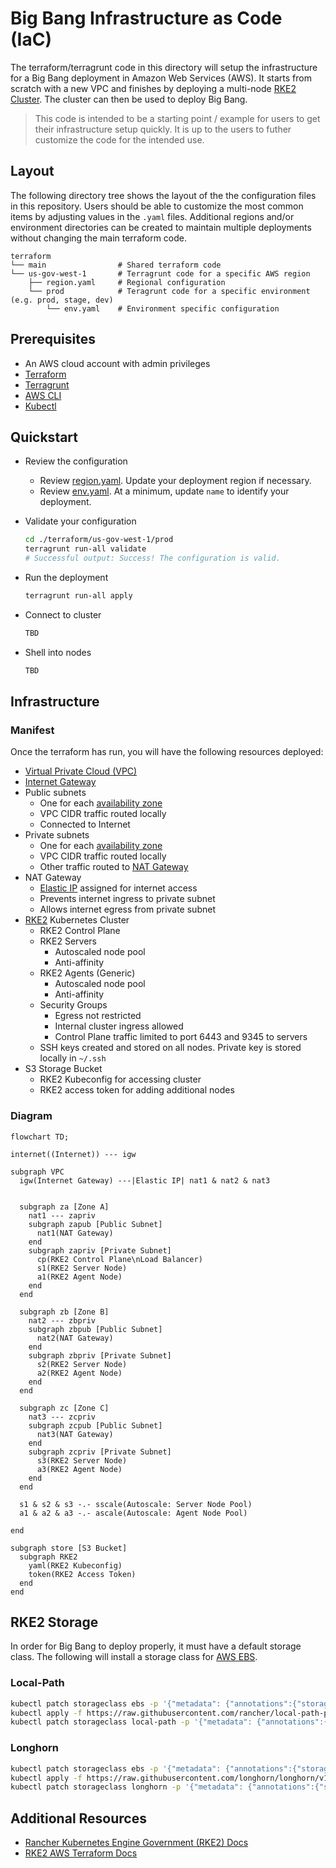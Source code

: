 # Big Bang Infrastructure as Code (IaC)

The terraform/terragrunt code in this directory will setup the infrastructure for a Big Bang deployment in Amazon Web Services (AWS).  It starts from scratch with a new VPC and finishes by deploying a multi-node [RKE2 Cluster](https://docs.rke2.io/).  The cluster can then be used to deploy Big Bang.

> This code is intended to be a starting point / example for users to get their infrastructure setup quickly.  It is up to the users to futher customize the code for the intended use.

## Layout

The following directory tree shows the layout of the the configuration files in this repository.  Users should be able to customize the most common items by adjusting values in the `.yaml` files.  Additional regions and/or environment directories can be created to maintain multiple deployments without changing the main terraform code.

```text
terraform
└── main                # Shared terraform code
└── us-gov-west-1       # Terragrunt code for a specific AWS region
    ├── region.yaml     # Regional configuration
    └── prod            # Teragrunt code for a specific environment (e.g. prod, stage, dev)
        └── env.yaml    # Environment specific configuration
```

## Prerequisites

- An AWS cloud account with admin privileges
- [Terraform](https://www.terraform.io/downloads.html)
- [Terragrunt](https://terragrunt.gruntwork.io/docs/getting-started/install/)
- [AWS CLI](https://docs.aws.amazon.com/cli/latest/userguide/install-cliv2.html)
- [Kubectl](https://kubernetes.io/docs/tasks/tools/#kubectl)

## Quickstart

- Review the configuration
  - Review [region.yaml](./us-gov-west-1/region.yaml).  Update your deployment region if necessary.
  - Review [env.yaml](./us-gov-west-1/prod/env.yaml).  At a minimum, update `name` to identify your deployment.

- Validate your configuration

    ```bash
    cd ./terraform/us-gov-west-1/prod
    terragrunt run-all validate
    # Successful output: Success! The configuration is valid.
    ```

- Run the deployment

    ```bash
    terragrunt run-all apply
    ```

- Connect to cluster

    ```bash
    TBD
    ```

- Shell into nodes

    ```bash
    TBD
    ```

## Infrastructure

### Manifest

Once the terraform has run, you will have the following resources deployed:

- [Virtual Private Cloud (VPC)](https://aws.amazon.com/vpc/?vpc-blogs.sort-by=item.additionalFields.createdDate&vpc-blogs.sort-order=desc)
- [Internet Gateway](https://docs.aws.amazon.com/vpc/latest/userguide/VPC_Internet_Gateway.html)
- Public subnets
  - One for each [availability zone](https://docs.aws.amazon.com/AWSEC2/latest/UserGuide/using-regions-availability-zones.html)
  - VPC CIDR traffic routed locally
  - Connected to Internet
- Private subnets
  - One for each [availability zone](https://docs.aws.amazon.com/AWSEC2/latest/UserGuide/using-regions-availability-zones.html)
  - VPC CIDR traffic routed locally
  - Other traffic routed to [NAT Gateway](https://docs.aws.amazon.com/vpc/latest/userguide/vpc-nat-gateway.html)
- NAT Gateway
  - [Elastic IP](https://docs.aws.amazon.com/AWSEC2/latest/UserGuide/elastic-ip-addresses-eip.html) assigned for internet access
  - Prevents internet ingress to private subnet
  - Allows internet egress from private subnet
- [RKE2](https://docs.rke2.io/) Kubernetes Cluster
  - RKE2 Control Plane
  - RKE2 Servers
    - Autoscaled node pool
    - Anti-affinity
  - RKE2 Agents (Generic)
    - Autoscaled node pool
    - Anti-affinity
  - Security Groups
    - Egress not restricted
    - Internal cluster ingress allowed
    - Control Plane traffic limited to port 6443 and 9345 to servers
  - SSH keys created and stored on all nodes.  Private key is stored locally in `~/.ssh`
- S3 Storage Bucket
  - RKE2 Kubeconfig for accessing cluster
  - RKE2 access token for adding additional nodes

### Diagram

```mermaid
flowchart TD;

internet((Internet)) --- igw

subgraph VPC
  igw(Internet Gateway) ---|Elastic IP| nat1 & nat2 & nat3


  subgraph za [Zone A]
    nat1 --- zapriv
    subgraph zapub [Public Subnet]
      nat1(NAT Gateway)
    end
    subgraph zapriv [Private Subnet]
      cp(RKE2 Control Plane\nLoad Balancer)
      s1(RKE2 Server Node)
      a1(RKE2 Agent Node)
    end
  end

  subgraph zb [Zone B]
    nat2 --- zbpriv
    subgraph zbpub [Public Subnet]
      nat2(NAT Gateway)
    end
    subgraph zbpriv [Private Subnet]
      s2(RKE2 Server Node)
      a2(RKE2 Agent Node)
    end
  end

  subgraph zc [Zone C]
    nat3 --- zcpriv
    subgraph zcpub [Public Subnet]
      nat3(NAT Gateway)
    end
    subgraph zcpriv [Private Subnet]
      s3(RKE2 Server Node)
      a3(RKE2 Agent Node)
    end
  end

  s1 & s2 & s3 -.- sscale(Autoscale: Server Node Pool)
  a1 & a2 & a3 -.- ascale(Autoscale: Agent Node Pool)

end

subgraph store [S3 Bucket]
  subgraph RKE2
    yaml(RKE2 Kubeconfig)
    token(RKE2 Access Token)
  end
end
```

## RKE2 Storage

In order for Big Bang to deploy properly, it must have a default storage class.  The following will install a storage class for [AWS EBS](https://docs.aws.amazon.com/AWSEC2/latest/UserGuide/AmazonEBS.html).

### Local-Path

```bash
kubectl patch storageclass ebs -p '{"metadata": {"annotations":{"storageclass.kubernetes.io/is-default-class":"false"}}}'
kubectl apply -f https://raw.githubusercontent.com/rancher/local-path-provisioner/master/deploy/local-path-storage.yaml
kubectl patch storageclass local-path -p '{"metadata": {"annotations":{"storageclass.kubernetes.io/is-default-class":"true"}}}'
```

### Longhorn

```bash
kubectl patch storageclass ebs -p '{"metadata": {"annotations":{"storageclass.kubernetes.io/is-default-class":"false"}}}'
kubectl apply -f https://raw.githubusercontent.com/longhorn/longhorn/v1.1.0/deploy/longhorn.yaml
kubectl patch storageclass longhorn -p '{"metadata": {"annotations":{"storageclass.kubernetes.io/is-default-class":"true"}}}'
```

## Additional Resources

- [Rancher Kubernetes Engine Government (RKE2) Docs](https://docs.rke2.io/)
- [RKE2 AWS Terraform Docs](https://github.com/rancherfederal/rke2-aws-tf)
